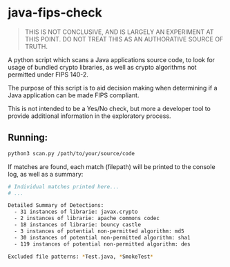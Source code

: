 # java-fips-check

> THIS IS NOT CONCLUSIVE, AND IS LARGELY AN EXPERIMENT AT THIS POINT. DO NOT
> TREAT THIS AS AN AUTHORATIVE SOURCE OF TRUTH.

A python script which scans a Java applications source code, to look for usage
of bundled crypto libraries, as well as crypto algorithms not permitted under
FIPS 140-2.

The purpose of this script is to aid decision making when determining if a Java
application can be made FIPS compliant.

This is not intended to be a Yes/No check, but more a developer tool to provide
additional information in the exploratory process.

## Running:

```bash
python3 scan.py /path/to/your/source/code
```

If matches are found, each match (filepath) will be printed to the console log,
as well as a summary:

```bash
# Individual matches printed here...
# ...

Detailed Summary of Detections:
  - 31 instances of librarie: javax.crypto
  - 2 instances of librarie: apache commons codec
  - 18 instances of librarie: bouncy castle
  - 3 instances of potential non-permitted algorithm: md5
  - 30 instances of potential non-permitted algorithm: sha1
  - 119 instances of potential non-permitted algorithm: des

Excluded file patterns: *Test.java, *SmokeTest*
```
